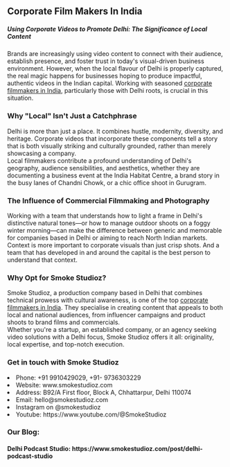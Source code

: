 <h2>Corporate Film Makers In India</h2>
<h5>Using Corporate Videos to Promote Delhi: The Significance of Local Content</h5>
Brands are increasingly using video content to connect with their audience, establish presence, and foster trust in today's visual-driven business environment. However, when the local flavour of Delhi is properly captured, the real magic happens for businesses hoping to produce impactful, authentic videos in the Indian capital. Working with seasoned <a href="https://smokestudioz.com/" title="corporate filmmakers in India" alt"corporate filmmakers in India" >corporate filmmakers in India</a>, particularly those with Delhi roots, is crucial in this situation.<br>
<h3>Why "Local" Isn't Just a Catchphrase</h3>
Delhi is more than just a place. It combines hustle, modernity, diversity, and heritage. Corporate videos that incorporate these components tell a story that is both visually striking and culturally grounded, rather than merely showcasing a company.<br>
Local filmmakers contribute a profound understanding of Delhi's geography, audience sensibilities, and aesthetics, whether they are documenting a business event at the India Habitat Centre, a brand story in the busy lanes of Chandni Chowk, or a chic office shoot in Gurugram.<br>
<h3>The Influence of Commercial Filmmaking and Photography</h3>
Working with a team that understands how to light a frame in Delhi's distinctive natural tones—or how to manage outdoor shoots on a foggy winter morning—can make the difference between generic and memorable for companies based in Delhi or aiming to reach North Indian markets.<br>
Context is more important to corporate visuals than just crisp shots. And a team that has developed in and around the capital is the best person to understand that context.<br>
<h3>Why Opt for Smoke Studioz?</h3>
Smoke Studioz, a production company based in Delhi that combines technical prowess with cultural awareness, is one of the top <a href="https://www.smokestudioz.com/" title="corporate filmmakers in India" alt"corporate filmmakers in India">corporate filmmakers in India</a>. They specialise in creating content that appeals to both local and national audiences, from influencer campaigns and product shoots to brand films and commercials.<br>
Whether you're a startup, an established company, or an agency seeking video solutions with a Delhi focus, Smoke Studioz offers it all: originality, local expertise, and top-notch execution.<br>
<h3>Get in touch with Smoke Studioz </h3>
<li>Phone: +91 9910429029, +91- 9736303229</li>
<li>Website: www.smokestudioz.com</li>
<li>Address: B92/A First floor, Block A, Chhattarpur, Delhi 110074</li>
<li>Email: hello@smokestudioz.com</li>
<li>Instagram on  @smokestudioz </li>
<li>Youtube: https://www.youtube.com/@SmokeStudioz</li>
<h3>Our Blog: </h3>
<h4>Delhi Podcast Studio: https://www.smokestudioz.com/post/delhi-podcast-studio</h4>
